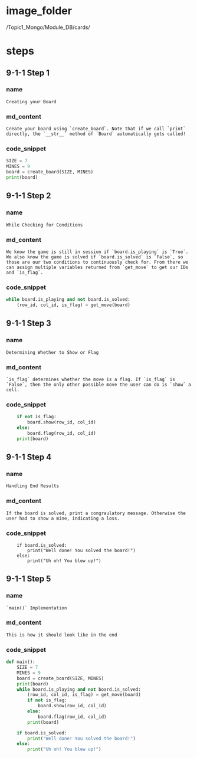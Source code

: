 # image_folder
/Topic1_Mongo/Module_DB/cards/

# steps

## 9-1-1 Step 1
### name
```
Creating your Board
```
### md_content
```
Create your board using `create_board`. Note that if we call `print` directly, the `__str__` method of `Board` automatically gets called!
```
### code_snippet
```python
SIZE = 7
MINES = 9
board = create_board(SIZE, MINES)
print(board)
```
## 9-1-1 Step 2
### name
```
While Checking for Conditions
```
### md_content
```
We know the game is still in session if `board.is_playing` is `True`. We also know the game is solved if `board.is_solved` is `False`, so those are our two conditions to continuously check for. From there we can assign multiple variables returned from `get_move` to get our IDs and `is_flag`.
```
### code_snippet
```python
while board.is_playing and not board.is_solved:
    (row_id, col_id, is_flag) = get_move(board)
```
## 9-1-1 Step 3
### name
```
Determining Whether to Show or Flag
```
### md_content
```
`is_flag` determines whether the move is a flag. If `is_flag` is `False`, then the only other possible move the user can do is `show` a cell. 
```
### code_snippet
```python
    if not is_flag:
        board.show(row_id, col_id)
    else:
        board.flag(row_id, col_id)
    print(board)
```
## 9-1-1 Step 4
### name
```
Handling End Results
```
### md_content
```
If the board is solved, print a congraulatory message. Otherwise the user had to show a mine, indicating a loss.
```
### code_snippet
```
    if board.is_solved:
        print("Well done! You solved the board!")
    else:
        print("Uh oh! You blew up!")
```
## 9-1-1 Step 5
### name
```
`main()` Implementation
```

### md_content
```
This is how it should look like in the end
```

### code_snippet
```python
def main():
    SIZE = 7
    MINES = 9
    board = create_board(SIZE, MINES)
    print(board)
    while board.is_playing and not board.is_solved:
        (row_id, col_id, is_flag) = get_move(board)
        if not is_flag:
            board.show(row_id, col_id)
        else:
            board.flag(row_id, col_id)
        print(board)

    if board.is_solved:
        print("Well done! You solved the board!")
    else:
        print("Uh oh! You blew up!")
```


